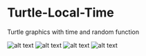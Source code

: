 # Turtle-Local-Time
Turtle graphics with time and random function

![alt text](https://github.com/RunningFok/turtle_local_time/blob/main/Turtle%20Local%20Time%201.png)
![alt text](https://github.com/RunningFok/turtle_local_time/blob/main/Turtle%20Local%20Time%202.png)
![alt text](https://github.com/RunningFok/turtle_local_time/blob/main/Turtle%20Local%20Time%203.png)
![alt text](https://github.com/RunningFok/turtle_local_time/blob/main/Turtle%20Local%20Time%204.png)





